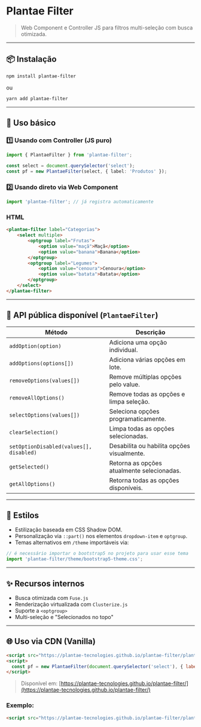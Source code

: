 # Plantae Filter

> Web Component e Controller JS para filtros multi-seleção com busca otimizada.

---

## 📦 Instalação

```bash
npm install plantae-filter
```

ou

```bash
yarn add plantae-filter
```

---

## 🚀 Uso básico

### 1️⃣ Usando com Controller (JS puro)

```ts
import { PlantaeFilter } from 'plantae-filter';

const select = document.querySelector('select');
const pf = new PlantaeFilter(select, { label: 'Produtos' });
```

### 2️⃣ Usando direto via Web Component

```ts
import 'plantae-filter'; // já registra automaticamente
```

### HTML

```html
<plantae-filter label="Categorias">
    <select multiple>
        <optgroup label="Frutas">
            <option value="maçã">Maçã</option>
            <option value="banana">Banana</option>
        </optgroup>
        <optgroup label="Legumes">
            <option value="cenoura">Cenoura</option>
            <option value="batata">Batata</option>
        </optgroup>
    </select>
</plantae-filter>
```

---

## 🔧 API pública disponível (`PlantaeFilter`)

| Método                                  | Descrição                                  |
| --------------------------------------- | ------------------------------------------ |
| `addOption(option)`                     | Adiciona uma opção individual.             |
| `addOptions(options[])`                 | Adiciona várias opções em lote.            |
| `removeOptions(values[])`               | Remove múltiplas opções pelo value.        |
| `removeAllOptions()`                    | Remove todas as opções e limpa seleção.    |
| `selectOptions(values[])`               | Seleciona opções programaticamente.        |
| `clearSelection()`                      | Limpa todas as opções selecionadas.        |
| `setOptionDisabled(values[], disabled)` | Desabilita ou habilita opções visualmente. |
| `getSelected()`                         | Retorna as opções atualmente selecionadas. |
| `getAllOptions()`                       | Retorna todas as opções disponíveis.       |

---

## 🎨 Estilos

- Estilização baseada em CSS Shadow DOM.
- Personalização via `::part()` nos elementos `dropdown-item` e `optgroup`.
- Temas alternativos em `/theme` importáveis via:

```ts
// é necessário importar o bootstrap5 no projeto para usar esse tema
import 'plantae-filter/theme/bootstrap5-theme.css';
```

---

## ✨ Recursos internos

- Busca otimizada com `Fuse.js`
- Renderização virtualizada com `Clusterize.js`
- Suporte a `<optgroup>`
- Multi-seleção e "Selecionados no topo"

---

## 🌐 Uso via CDN (Vanilla)

```html
<script src="https://plantae-tecnologies.github.io/plantae-filter/plantae-filter.umd.js"></script>
<script>
  const pf = new PlantaeFilter(document.querySelector('select'), { label: 'Categorias' });
</script>
```

> Disponível em: [https://plantae-tecnologies.github.io/plantae-filter/](https://plantae-tecnologies.github.io/plantae-filter/)

### Exemplo:

```html
<script src="https://plantae-tecnologies.github.io/plantae-filter/plantae-filter.umd.js"></script>
```
